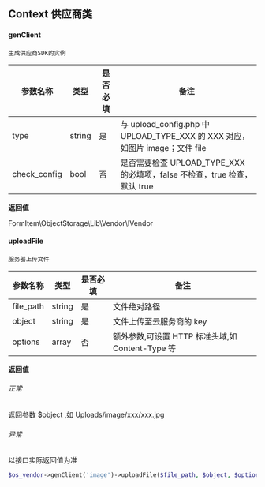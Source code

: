 ## Context 供应商类

#### genClient
```text
生成供应商SDK的实例 
```

| 参数名称         | 类型     | 是否必填 | 备注                                                               |
|-----------------|--------|------|------------------------------------------------------------------|
| type            | string | 是    | 与 upload_config.php 中 UPLOAD_TYPE_XXX 的 XXX 对应，如图片 image；文件 file |
| check_config            | bool   | 否    | 是否需要检查 UPLOAD_TYPE_XXX 的必填项，false 不检查，true 检查，默认 true            |


**返回值**

FormItem\ObjectStorage\Lib\Vendor\IVendor


#### uploadFile
```text
服务器上传文件
```

| 参数名称       | 类型     | 是否必填 | 备注                                  |
|------------|--------|------|-------------------------------------|
| file_path  | string | 是    | 文件绝对路径                              |
| object     | string | 是    | 文件上传至云服务商的 key                      |
| options    | array  | 否    | 额外参数,可设置 HTTP 标准头域,如 Content-Type 等 |

**返回值**

###### 正常
返回参数 $object ,如 Uploads/image/xxx/xxx.jpg

###### 异常
以接口实际返回值为准

```php
$os_vendor->genClient('image')->uploadFile($file_path, $object, $options);
```